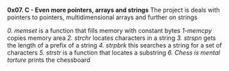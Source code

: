 **0x07. C - Even more pointers, arrays and strings**
The project is deals with pointers to pointers, multidimensional arrays and further on strings

*0. memset* is a function that fills memory with constant bytes
*1-memcpy* copies memory area
*2. strchr* locates characters in a string
*3. strspn* gets the length of a prefix of a string
*4. strpbrk* this searches a string for a set of characters
*5. strstr* is a function that locates a substring
*6. Chess is mental torture* prints the chessboard

